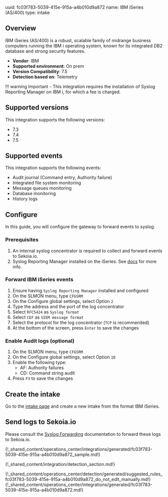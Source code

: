 uuid: fc03f783-5039-415e-915a-a4b010d9a872
name: IBM iSeries (AS/400)
type: intake

## Overview

IBM iSeries (AS/400) is a robust, scalable family of midrange business computers running the IBM i operating system, known for its integrated DB2 database and strong security features.

- **Vendor**: IBM
- **Supported environment**: On prem
- **Version Compatibility**: 7.5
- **Detection based on**: Telemetry

!!! warning
	Important - This integration requires the installation of Syslog Reporting Manager on IBM i, for which a fee is charged.

## Supported versions

This integration supports the following versions:

- 7.3
- 7.4
- 7.5

## Supported events

This integration supports the following events:

- Audit journal (Command entry, Authority failure)
- Integrated file system monitoring
- Message queues monitoring
- Database monitoring
- History logs

## Configure

In this guide, you will configure the gateway to forward events to syslog.

### Prerequisites

1. An internal syslog concentrator is required to collect and forward events to Sekoia.io.
2. Syslog Reporting Manager installed on the iSeries. See [docs](https://www.ibm.com/support/pages/ibm-i-security) for more info.

### Forward IBM iSeries events

1. Ensure having `Syslog Reporting Manager` installed and configured
2. On the SLMON menu, type `CFGSRM`
3. On the Configure global settings, select Option `2`
4. Type the address and the port of the log concentrator
5. Select `RFC5424` as `Syslog format`
6. Select `CEF` as `SIEM message format`
7. Select the protocol for the log concentrator (`TCP` is recommended)
8. At the bottom of the screen, press `Enter` to save the changes

### Enable Audit logs (optional)

1. On the SLMON menu, type `CFGSRM`
2. On the Configure global settings, select Option `10`
3. Enable the following type:
	- AF: Authority failures
	- CD: Command string audit
4. Press `F3` to save the changes

## Create the intake

Go to the [intake page](https://app.sekoia.io/operations/intakes) and create a new intake from the format IBM iSeries.

## Send logs to Sekoia.io

Please consult the [Syslog Forwarding](/integration/ingestion_methods/syslog/sekoiaio_forwarder.md) documentation to forward these logs to Sekoia.io.

{!_shared_content/operations_center/integrations/generated/fc03f783-5039-415e-915a-a4b010d9a872_sample.md!}


{!_shared_content/integration/detection_section.md!}

{!_shared_content/operations_center/detection/generated/suggested_rules_fc03f783-5039-415e-915a-a4b010d9a872_do_not_edit_manually.md!}
{!_shared_content/operations_center/integrations/generated/fc03f783-5039-415e-915a-a4b010d9a872.md!}
